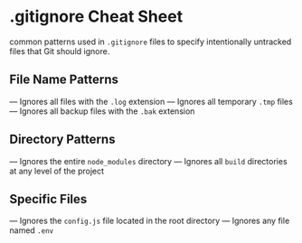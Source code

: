 # .gitignore Cheat Sheet

common patterns used in `.gitignore` files to specify intentionally untracked files that Git should ignore.


## File Name Patterns

 — Ignores all files with the `.log` extension
 — Ignores all temporary `.tmp` files
 — Ignores all backup files with the `.bak` extension


## Directory Patterns

— Ignores the entire `node_modules` directory
— Ignores all `build` directories at any level of the project


## Specific Files

— Ignores the `config.js` file located in the root directory
— Ignores any file named `.env`
